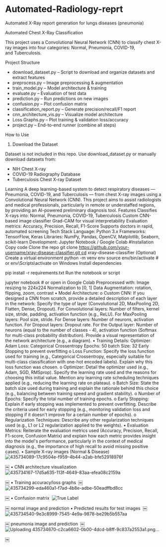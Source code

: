 # Automated-Radiology-reprt
Automated X-Ray report generation for lungs diseases (pneumonia)

Automated Chest X-Ray Classification

This project uses a Convolutional Neural Network (CNN) to classify chest X-ray images into four categories: Normal, Pneumonia, COVID-19, and Tuberculosis.

Project Structure

* download_dataset.py – Script to download and organize datasets and extract features
* preprocess.py – Image preprocessing & augmentation
* train_model.py – Model architecture & training
* evaluate.py – Evaluation of test data
* prediction.py – Run predictions on new images
* confusion.py – Plot confusion matrix
* classification_report.py – Generate precision/recall/F1 report
* cnn_architecture_vis.py – Visualize model architecture
* Loss Graphs.py – Plot training & validation loss/accuracy
* project.py – End-to-end runner (combine all steps)

How to Use

1. Download the Dataset

Dataset is not included in this repo. Use download_dataset.py or manually download datasets from:
* NIH Chest X-ray
* COVID-19 Radiography Database
* Tuberculosis Chest X-ray Dataset

Learning A deep learning-based system to detect respiratory diseases — Pneumonia, COVID-19, and Tuberculosis — from chest X-ray images using a Convolutional Neural Network (CNN). This project aims to assist radiologists and medical professionals, particularly in remote or understaffed regions, by providing an AI-powered preliminary diagnosis tool.
Features Classifies X-rays into: Normal, Pneumonia, COVID-19, Tuberculosis Custom CNN-based image classifier Grad-CAM for visual interpretability Evaluation metrics: Accuracy, Precision, Recall, F1-Score Supports doctors in rapid, automated screening
Tech Stack Language: Python 3.x Frameworks: TensorFlow, Keras Libraries: NumPy, Pandas, OpenCV, Matplotlib, Seaborn, scikit-learn Development: Jupyter Notebook / Google Colab
#Installation Copy code Clone the repo git clone https://github.com/your-username/xray-disease-classifier.git cd xray-disease-classifier (Optional) Create a virtual environment python -m venv env source env/bin/activate # or env\Scripts\activate on Windows
Install dependencies

pip install -r requirements.txt
Run the notebook or script

jupyter notebook # or open in Google Colab
Preprocessed with: Image resizing to 224x224 Normalization to [0, 1] Data Augmentation: rotation, flipping, zoom, contrast
• Model Architecture: o Custom CNN: If you designed a CNN from scratch, provide a detailed description of each layer in the network: 
     Specify the type of layer (Convolutional 2D, MaxPooling 2D, Flatten, Dense, Dropout).
     For Convolutional layers: Number of filters, kernel size, stride, padding, activation function (e.g., ReLU).
     For MaxPooling layers: Pool size, stride.
     For Dense layers: Number of neurons, activation function.
     For Dropout layers: Dropout rate.
     For the Output layer: Number of neurons (equal to the number of classes - 4), activation function (Softmax for multi-class probability distribution).
     Provide a visual representation of the network architecture (e.g., a diagram).
• Training Details: Optimizer: Adam Loss: Categorical Crossentropy Epochs: 50 batch Size: 32
Early Stopping to prevent overfitting o Loss Function: Specify the loss function used for training (e.g., Categorical Crossentropy, especially suitable for multi-class classification with one-hot encoded labels). Explain why this loss function was chosen. o Optimizer: Detail the optimizer used (e.g., Adam, SGD, RMSprop). Specify the learning rate used and the reasons for choosing this initial value. Mention any learning rate scheduling techniques applied (e.g., reducing the learning rate on plateau). o Batch Size: State the batch size used during training and explain the rationale behind this choice (e.g., balancing between training speed and gradient stability). o Number of Epochs: Specify the total number of training epochs. o Early Stopping: Explain if early stopping was implemented to prevent overfitting. Describe the criteria used for early stopping (e.g., monitoring validation loss and stopping if it doesn't improve for a certain number of epochs). o Regularization Techniques: Describe any other regularization techniques used (e.g., L1 or L2 regularization applied to the weights). • Evaluation Metrics: Reiterate the evaluation metrics used (Accuracy, Precision, Recall, F1-score, Confusion Matrix) and explain how each metric provides insight into the model's performance, particularly in the context of medical diagnosis (e.g., the importance of high recall to avoid missing positive cases).
• Sample X-ray images (Normal & Disease) 
![435734089-17c9504e-f959-4b44-a2ab-bfe52918976f](https://github.com/user-attachments/assets/6580ca70-efc6-4e33-84b8-8ce2bda91431)

￼
• CNN architecture visualization 
![435734167-17d5a635-113f-4649-83aa-efea08c2159a](https://github.com/user-attachments/assets/91337e12-9883-4dc4-9d12-70f7c084453e)

￼
• Training accuracy/loss graphs 
￼
 ![435734299-eda460a1-f7ad-4b8e-adbe-50eadffbd8cc](https://github.com/user-attachments/assets/bd311dd3-424f-4c86-9cfc-3df1971fe983)

￼
• Confusion matrix 
![True Label](https://github.com/user-attachments/assets/f8c54d4f-7c3a-47bb-9a24-59ccf1d67bef)

￼
normal image and prediction • Predicted results for test images 
￼
 ![435734540-9e3c8999-7545-4e9a-9878-be29b5b557aa](https://github.com/user-attachments/assets/a88857d5-00c2-4983-a31d-652cd32e6989)

￼
pneumonia image and prediction 
￼
 ![Uploading 435734670-c2ca6602-0b00-4dcd-b8ff-9c837a2553a1.png…]()

￼

